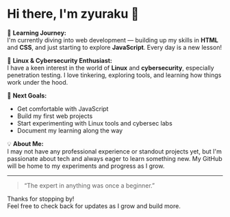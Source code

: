 # Hi there, I'm zyuraku 👋

🌱 **Learning Journey:**  
I'm currently diving into web development — building up my skills in **HTML** and **CSS**, and just starting to explore **JavaScript**. Every day is a new lesson!

🐧 **Linux & Cybersecurity Enthusiast:**  
I have a keen interest in the world of **Linux** and **cybersecurity**, especially penetration testing. I love tinkering, exploring tools, and learning how things work under the hood.

🎯 **Next Goals:**  
- Get comfortable with JavaScript  
- Build my first web projects  
- Start experimenting with Linux tools and cybersec labs  
- Document my learning along the way

💡 **About Me:**  
I may not have any professional experience or standout projects yet, but I'm passionate about tech and always eager to learn something new. My GitHub will be home to my experiments and progress as I grow.

---

> “The expert in anything was once a beginner.”  

Thanks for stopping by!  
Feel free to check back for updates as I grow and build more.

